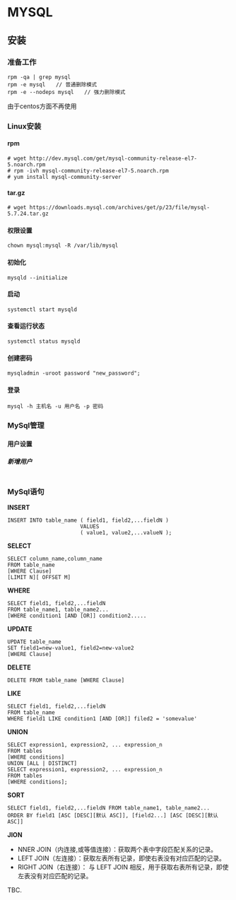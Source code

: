 # MYSQL
## 安装
### 准备工作
```
rpm -qa | grep mysql
rpm -e mysql　　// 普通删除模式
rpm -e --nodeps mysql　　// 强力删除模式
```
由于centos方面不再使用

### Linux安装
#### rpm
```
# wget http://dev.mysql.com/get/mysql-community-release-el7-5.noarch.rpm
# rpm -ivh mysql-community-release-el7-5.noarch.rpm
# yum install mysql-community-server
```

#### tar.gz
```
# wget https://downloads.mysql.com/archives/get/p/23/file/mysql-5.7.24.tar.gz
```

#### 权限设置
```
chown mysql:mysql -R /var/lib/mysql
```
#### 初始化
```
mysqld --initialize
```

#### 启动
```
systemctl start mysqld
```

#### 查看运行状态
```
systemctl status mysqld
```

#### 创建密码
```
mysqladmin -uroot password "new_password";
```

#### 登录
```
mysql -h 主机名 -u 用户名 -p 密码
```

### MySql管理
#### 用户设置
##### 新增用户
```
```

### MySql语句
**INSERT**
```
INSERT INTO table_name ( field1, field2,...fieldN )
                       VALUES
                       ( value1, value2,...valueN );
```
**SELECT**
```
SELECT column_name,column_name
FROM table_name
[WHERE Clause]
[LIMIT N][ OFFSET M]
```
**WHERE**
```
SELECT field1, field2,...fieldN 
FROM table_name1, table_name2...
[WHERE condition1 [AND [OR]] condition2.....
```
**UPDATE**
```
UPDATE table_name 
SET field1=new-value1, field2=new-value2
[WHERE Clause]
```
**DELETE**
```
DELETE FROM table_name [WHERE Clause]
```
**LIKE**
```
SELECT field1, field2,...fieldN 
FROM table_name
WHERE field1 LIKE condition1 [AND [OR]] filed2 = 'somevalue'
```
**UNION**
```
SELECT expression1, expression2, ... expression_n
FROM tables
[WHERE conditions]
UNION [ALL | DISTINCT]
SELECT expression1, expression2, ... expression_n
FROM tables
[WHERE conditions];
```
**SORT**
```
SELECT field1, field2,...fieldN FROM table_name1, table_name2...
ORDER BY field1 [ASC [DESC][默认 ASC]], [field2...] [ASC [DESC][默认 ASC]]
```
**JION**
+ NNER JOIN（内连接,或等值连接）：获取两个表中字段匹配关系的记录。
+ LEFT JOIN（左连接）：获取左表所有记录，即使右表没有对应匹配的记录。
+ RIGHT JOIN（右连接）： 与 LEFT JOIN 相反，用于获取右表所有记录，即使左表没有对应匹配的记录。

TBC.

